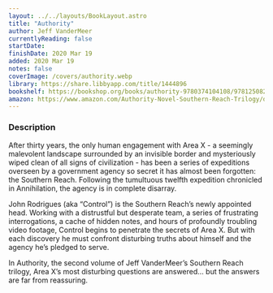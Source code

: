 ```yaml
---
layout: ../../layouts/BookLayout.astro
title: "Authority"
author: Jeff VanderMeer
currentlyReading: false
startDate: 
finishDate: 2020 Mar 19
added: 2020 Mar 19
notes: false
coverImage: /covers/authority.webp
library: https://share.libbyapp.com/title/1444896
bookshelf: https://bookshop.org/books/authority-9780374104108/9781250824059
amazon: https://www.amazon.com/Authority-Novel-Southern-Reach-Trilogy/dp/0374104107
---
```


### Description
After thirty years, the only human engagement with Area X - a seemingly malevolent landscape surrounded by an invisible border and mysteriously wiped clean of all signs of civilization - has been a series of expeditions overseen by a government agency so secret it has almost been forgotten: the Southern Reach. Following the tumultuous twelfth expedition chronicled in Annihilation, the agency is in complete disarray.

John Rodrigues (aka “Control”) is the Southern Reach’s newly appointed head. Working with a distrustful but desperate team, a series of frustrating interrogations, a cache of hidden notes, and hours of profoundly troubling video footage, Control begins to penetrate the secrets of Area X. But with each discovery he must confront disturbing truths about himself and the agency he’s pledged to serve.

In Authority, the second volume of Jeff VanderMeer’s Southern Reach trilogy, Area X’s most disturbing questions are answered… but the answers are far from reassuring.

<!-- ### Notes & Highlights -->
